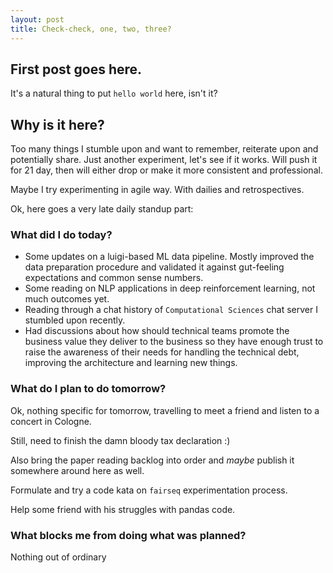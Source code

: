 ```yaml
---
layout: post
title: Check-check, one, two, three?
---
```


## First post goes here.

It's a natural thing to put `hello world` here, isn't it?

## Why is it here?

Too many things I stumble upon and want to remember, reiterate upon and potentially share. Just another experiment, let's see if it works. Will push it for 21 day, then will either drop or make it more consistent and professional.

Maybe I try experimenting in agile way. With dailies and retrospectives.

Ok, here goes a very late daily standup part:

<!--more-->

### What did I do today?

* Some updates on a luigi-based ML data pipeline. Mostly improved the data preparation procedure and validated it against gut-feeling expectations and common sense numbers.
* Some reading on NLP applications in deep reinforcement learning, not much outcomes yet.
* Reading through a chat history of `Computational Sciences` chat server I stumbled upon recently.
* Had discussions about how should technical teams promote the business value they deliver to the business so they have enough trust to raise the awareness of their needs for handling the technical debt, improving the architecture and learning new things.

### What do I plan to do tomorrow?

Ok, nothing specific for tomorrow, travelling to meet a friend and listen to a concert in Cologne.

Still, need to finish the damn bloody tax declaration :)

Also bring the paper reading backlog into order and *maybe* publish it somewhere around here as well.

Formulate and try a code kata on `fairseq` experimentation process.

Help some friend with his struggles with pandas code.

### What blocks me from doing what was planned?

Nothing out of ordinary
